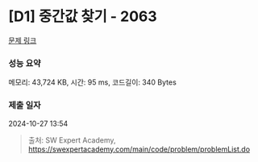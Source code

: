 # [D1] 중간값 찾기 - 2063 

[문제 링크](https://swexpertacademy.com/main/code/problem/problemDetail.do?contestProbId=AV5QPsXKA2UDFAUq) 

### 성능 요약

메모리: 43,724 KB, 시간: 95 ms, 코드길이: 340 Bytes

### 제출 일자

2024-10-27 13:54



> 출처: SW Expert Academy, https://swexpertacademy.com/main/code/problem/problemList.do